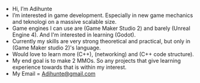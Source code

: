 - Hi, I’m Adihunte
- I’m interested in game development. Especially in new game mechanics and teknologi on a massive scalable size.
- Game engines I can use are (Game Maker Studio 2) and barely (Unreal Engine 4). And I'm interested in learning (Godot).
- Currently my skills are very strong theoretical and practical, but only in (Game Maker studio 2)'s language.
- Would love to learn more (C++), (networking) and (C++ code structure).
- My end goal is to make 2 MMOs. So any projects that give learning experience towards that is within my interest.
- My Email = Adihunte@gmail.com

<!---
Adihunte/Adihunte is a ✨ special ✨ repository because its `README.md` (this file) appears on your GitHub profile.
You can click the Preview link to take a look at your changes.
--->
